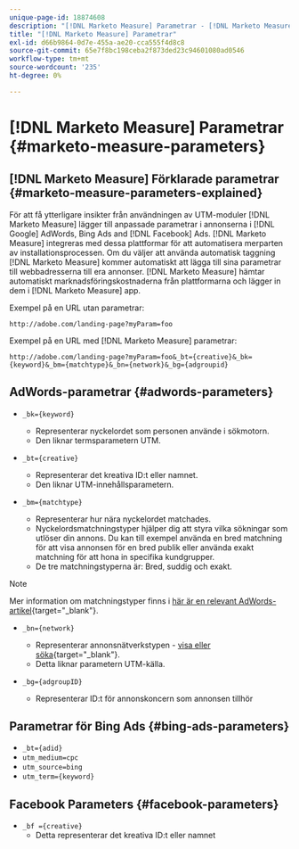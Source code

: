```yaml
---
unique-page-id: 18874608
description: "[!DNL Marketo Measure] Parametrar - [!DNL Marketo Measure] - Produktdokumentation"
title: "[!DNL Marketo Measure] Parametrar"
exl-id: d66b9864-0d7e-455a-ae20-cca555f4d8c8
source-git-commit: 65e7f8bc198ceba2f873ded23c94601080ad0546
workflow-type: tm+mt
source-wordcount: '235'
ht-degree: 0%

---
```


# [!DNL Marketo Measure] Parametrar {#marketo-measure-parameters}

## [!DNL Marketo Measure] Förklarade parametrar {#marketo-measure-parameters-explained}

För att få ytterligare insikter från användningen av UTM-moduler [!DNL Marketo Measure] lägger till anpassade parametrar i annonserna i [!DNL Google] AdWords, Bing Ads and [!DNL Facebook] Ads. [!DNL Marketo Measure] integreras med dessa plattformar för att automatisera merparten av installationsprocessen. Om du väljer att använda automatisk taggning [!DNL Marketo Measure] kommer automatiskt att lägga till sina parametrar till webbadresserna till era annonser. [!DNL Marketo Measure] hämtar automatiskt marknadsföringskostnaderna från plattformarna och lägger in dem i [!DNL Marketo Measure] app.

Exempel på en URL utan parametrar:

`http://adobe.com/landing-page?myParam=foo`

Exempel på en URL med [!DNL Marketo Measure] parametrar:

`http://adobe.com/landing-page?myParam=foo&_bt={creative}&_bk={keyword}&_bm={matchtype}&_bn={network}&_bg={adgroupid}`

## AdWords-parametrar {#adwords-parameters}

* `_bk={keyword}`
   * Representerar nyckelordet som personen använde i sökmotorn.
   * Den liknar termsparametern UTM.

* `_bt={creative}`
   * Representerar det kreativa ID:t eller namnet.
   * Den liknar UTM-innehållsparametern.

* `_bm={matchtype}`
   * Representerar hur nära nyckelordet matchades.
   * Nyckelordsmatchningstyper hjälper dig att styra vilka sökningar som utlöser din annons. Du kan till exempel använda en bred matchning för att visa annonsen för en bred publik eller använda exakt matchning för att hona in specifika kundgrupper.
   * De tre matchningstyperna är: Bred, suddig och exakt.

>[!NOTE]
>
>Mer information om matchningstyper finns i [här är en relevant AdWords-artikel](https://support.google.com/adwords/answer/2497836?hl=en){target="_blank"}.

* `_bn={network}`
   * Representerar annonsnätverkstypen - [visa eller söka](https://support.google.com/adwords/answer/1752334?hl=en){target="_blank"}.
   * Detta liknar parametern UTM-källa.

* `_bg={adgroupID}`
   * Representerar ID:t för annonskoncern som annonsen tillhör

## Parametrar för Bing Ads {#bing-ads-parameters}

* `_bt={adid}`
* `utm_medium=cpc`
* `utm_source=bing`
* `utm_term={keyword}`

## Facebook Parameters {#facebook-parameters}

* `_bf ={creative}`
   * Detta representerar det kreativa ID:t eller namnet
